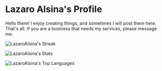 # Lazaro Alsina's Profile
Hello there! I enjoy creating things, and sometimes I will post them here. That's all. If you are a business that needs my services, please message me.
<p align="center">
  
![LazaroAlsina's Streak](https://github-readme-streak-stats.herokuapp.com/?user=LazaroAlsina&theme=dracula&hide_border=false)
  
![LazaroAlsina's Stats](https://github-readme-stats.vercel.app/api?username=LazaroAlsina&theme=dracula&show_icons=true&hide_border=false&count_private=false)

![LazaroAlsina's Top Languages](https://github-readme-stats.vercel.app/api/top-langs/?username=LazaroAlsina&theme=dracula&show_icons=true&hide_border=false&layout=compact)
</p>
